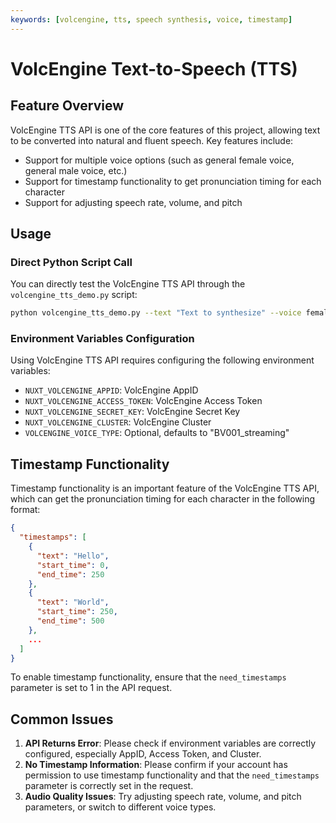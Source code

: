 ```yaml
---
keywords: [volcengine, tts, speech synthesis, voice, timestamp]
---
```


# VolcEngine Text-to-Speech (TTS)

## Feature Overview

VolcEngine TTS API is one of the core features of this project, allowing text to be converted into natural and fluent speech. Key features include:

- Support for multiple voice options (such as general female voice, general male voice, etc.)
- Support for timestamp functionality to get pronunciation timing for each character
- Support for adjusting speech rate, volume, and pitch

## Usage

### Direct Python Script Call

You can directly test the VolcEngine TTS API through the `volcengine_tts_demo.py` script:

```bash
python volcengine_tts_demo.py --text "Text to synthesize" --voice female --output output.mp3
```

### Environment Variables Configuration

Using VolcEngine TTS API requires configuring the following environment variables:

- `NUXT_VOLCENGINE_APPID`: VolcEngine AppID
- `NUXT_VOLCENGINE_ACCESS_TOKEN`: VolcEngine Access Token
- `NUXT_VOLCENGINE_SECRET_KEY`: VolcEngine Secret Key
- `NUXT_VOLCENGINE_CLUSTER`: VolcEngine Cluster
- `VOLCENGINE_VOICE_TYPE`: Optional, defaults to "BV001_streaming"

## Timestamp Functionality

Timestamp functionality is an important feature of the VolcEngine TTS API, which can get the pronunciation timing for each character in the following format:

```json
{
  "timestamps": [
    {
      "text": "Hello",
      "start_time": 0,
      "end_time": 250
    },
    {
      "text": "World",
      "start_time": 250,
      "end_time": 500
    },
    ...
  ]
}
```

To enable timestamp functionality, ensure that the `need_timestamps` parameter is set to 1 in the API request.

## Common Issues

1. **API Returns Error**: Please check if environment variables are correctly configured, especially AppID, Access Token, and Cluster.
2. **No Timestamp Information**: Please confirm if your account has permission to use timestamp functionality and that the `need_timestamps` parameter is correctly set in the request.
3. **Audio Quality Issues**: Try adjusting speech rate, volume, and pitch parameters, or switch to different voice types.